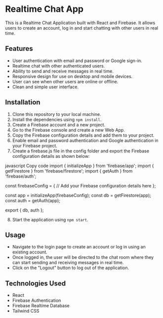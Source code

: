 <h1>Realtime Chat App</h1>
<p>This is a Realtime Chat Application built with React and Firebase. It allows users to create an account, log in and start chatting with other users in real time.</p>
<h2>Features</h2>
<ul>
  <li>User authentication with email and password or Google sign-in.</li>
  <li>Realtime chat with other authenticated users.</li>
  <li>Ability to send and receive messages in real time.</li>
  <li>Responsive design for use on desktop and mobile devices.</li>
  <li>User can see when other users are online or offline.</li>
  <li>Clean and simple user interface.</li>
</ul>
<h2>Installation</h2>
<ol>
  <li>Clone this repository to your local machine.</li>
  <li>Install the dependencies using <code>npm install</code>.</li>
  <li>Create a Firebase account and a new project.</li>
  <li>Go to the Firebase console and create a new Web App.</li>
  <li>Copy the Firebase configuration details and add them to your project.</li>
  <li>Enable email and password authentication and Google authentication in your Firebase project.</li>
  <li>Create a firebase.js file in the config folder and export the Firebase configuration details as shown below:</li>
</ol>
javascript
Copy code
import { initializeApp } from 'firebase/app';
import { getFirestore } from 'firebase/firestore';
import { getAuth } from 'firebase/auth';

const firebaseConfig = {
  // Add your Firebase configuration details here
};

const app = initializeApp(firebaseConfig);
const db = getFirestore(app);
const auth = getAuth(app);

export { db, auth };
<ol start="8">
  <li>Start the application using <code>npm start</code>.</li>
</ol>
<h2>Usage</h2>
<ul>
  <li>Navigate to the login page to create an account or log in using an existing account.</li>
  <li>Once logged in, the user will be directed to the chat room where they can start sending and receiving messages in real time.</li>
  <li>Click on the "Logout" button to log out of the application.</li>
</ul>
<h2>Technologies Used</h2>
<ul>
  <li>React</li>
  <li>Firebase Authentication</li>
  <li>Firebase Realtime Database</li>
  <li>Tailwind CSS</li>
</ul>
